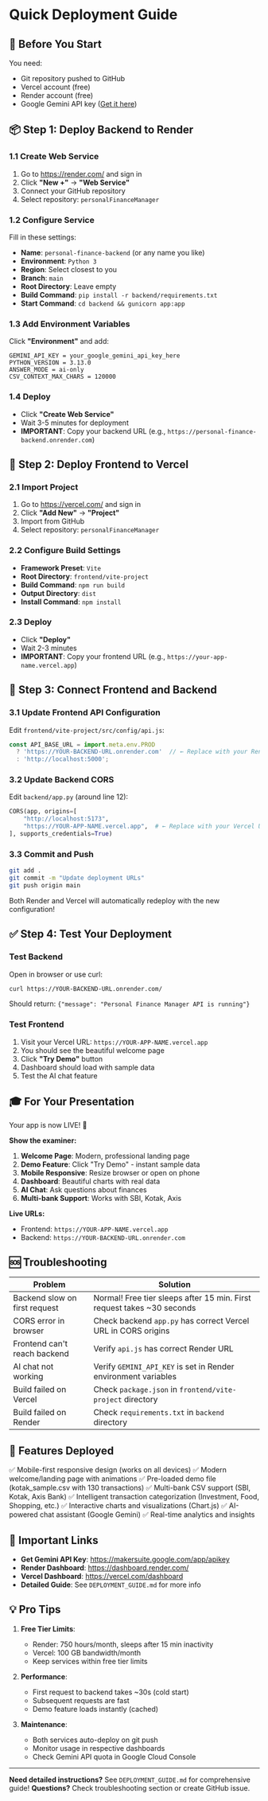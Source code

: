 # Quick Deployment Guide

## 🚀 Before You Start

You need:
- Git repository pushed to GitHub
- Vercel account (free)
- Render account (free)
- Google Gemini API key ([Get it here](https://makersuite.google.com/app/apikey))

## 📦 Step 1: Deploy Backend to Render

### 1.1 Create Web Service
1. Go to https://render.com/ and sign in
2. Click **"New +"** → **"Web Service"**
3. Connect your GitHub repository
4. Select repository: `personalFinanceManager`

### 1.2 Configure Service
Fill in these settings:
- **Name**: `personal-finance-backend` (or any name you like)
- **Environment**: `Python 3`
- **Region**: Select closest to you
- **Branch**: `main`
- **Root Directory**: Leave empty
- **Build Command**: `pip install -r backend/requirements.txt`
- **Start Command**: `cd backend && gunicorn app:app`

### 1.3 Add Environment Variables
Click **"Environment"** and add:
```
GEMINI_API_KEY = your_google_gemini_api_key_here
PYTHON_VERSION = 3.13.0
ANSWER_MODE = ai-only
CSV_CONTEXT_MAX_CHARS = 120000
```

### 1.4 Deploy
- Click **"Create Web Service"**
- Wait 3-5 minutes for deployment
- **IMPORTANT**: Copy your backend URL (e.g., `https://personal-finance-backend.onrender.com`)

## 🎨 Step 2: Deploy Frontend to Vercel

### 2.1 Import Project
1. Go to https://vercel.com/ and sign in
2. Click **"Add New"** → **"Project"**
3. Import from GitHub
4. Select repository: `personalFinanceManager`

### 2.2 Configure Build Settings
- **Framework Preset**: `Vite`
- **Root Directory**: `frontend/vite-project`
- **Build Command**: `npm run build`
- **Output Directory**: `dist`
- **Install Command**: `npm install`

### 2.3 Deploy
- Click **"Deploy"**
- Wait 2-3 minutes
- **IMPORTANT**: Copy your frontend URL (e.g., `https://your-app-name.vercel.app`)

## 🔄 Step 3: Connect Frontend and Backend

### 3.1 Update Frontend API Configuration
Edit `frontend/vite-project/src/config/api.js`:
```javascript
const API_BASE_URL = import.meta.env.PROD 
  ? 'https://YOUR-BACKEND-URL.onrender.com'  // ← Replace with your Render URL
  : 'http://localhost:5000';
```

### 3.2 Update Backend CORS
Edit `backend/app.py` (around line 12):
```python
CORS(app, origins=[
    "http://localhost:5173",
    "https://YOUR-APP-NAME.vercel.app",  # ← Replace with your Vercel URL
], supports_credentials=True)
```

### 3.3 Commit and Push
```bash
git add .
git commit -m "Update deployment URLs"
git push origin main
```

Both Render and Vercel will automatically redeploy with the new configuration!

## ✅ Step 4: Test Your Deployment

### Test Backend
Open in browser or use curl:
```bash
curl https://YOUR-BACKEND-URL.onrender.com/
```
Should return: `{"message": "Personal Finance Manager API is running"}`

### Test Frontend
1. Visit your Vercel URL: `https://YOUR-APP-NAME.vercel.app`
2. You should see the beautiful welcome page
3. Click **"Try Demo"** button
4. Dashboard should load with sample data
5. Test the AI chat feature

## 🎓 For Your Presentation

Your app is now LIVE! 🎉

**Show the examiner:**
1. **Welcome Page**: Modern, professional landing page
2. **Demo Feature**: Click "Try Demo" - instant sample data
3. **Mobile Responsive**: Resize browser or open on phone
4. **Dashboard**: Beautiful charts with real data
5. **AI Chat**: Ask questions about finances
6. **Multi-bank Support**: Works with SBI, Kotak, Axis

**Live URLs:**
- Frontend: `https://YOUR-APP-NAME.vercel.app`
- Backend: `https://YOUR-BACKEND-URL.onrender.com`

## 🆘 Troubleshooting

| Problem | Solution |
|---------|----------|
| Backend slow on first request | Normal! Free tier sleeps after 15 min. First request takes ~30 seconds |
| CORS error in browser | Check backend `app.py` has correct Vercel URL in CORS origins |
| Frontend can't reach backend | Verify `api.js` has correct Render URL |
| AI chat not working | Verify `GEMINI_API_KEY` is set in Render environment variables |
| Build failed on Vercel | Check `package.json` in `frontend/vite-project` directory |
| Build failed on Render | Check `requirements.txt` in `backend` directory |

## 📱 Features Deployed

✅ Mobile-first responsive design (works on all devices)
✅ Modern welcome/landing page with animations
✅ Pre-loaded demo file (kotak_sample.csv with 130 transactions)
✅ Multi-bank CSV support (SBI, Kotak, Axis Bank)
✅ Intelligent transaction categorization (Investment, Food, Shopping, etc.)
✅ Interactive charts and visualizations (Chart.js)
✅ AI-powered chat assistant (Google Gemini)
✅ Real-time analytics and insights

## 🔗 Important Links

- **Get Gemini API Key**: https://makersuite.google.com/app/apikey
- **Render Dashboard**: https://dashboard.render.com/
- **Vercel Dashboard**: https://vercel.com/dashboard
- **Detailed Guide**: See `DEPLOYMENT_GUIDE.md` for more info

## 💡 Pro Tips

1. **Free Tier Limits**:
   - Render: 750 hours/month, sleeps after 15 min inactivity
   - Vercel: 100 GB bandwidth/month
   - Keep services within free tier limits

2. **Performance**:
   - First request to backend takes ~30s (cold start)
   - Subsequent requests are fast
   - Demo feature loads instantly (cached)

3. **Maintenance**:
   - Both services auto-deploy on git push
   - Monitor usage in respective dashboards
   - Check Gemini API quota in Google Cloud Console

---

**Need detailed instructions?** See `DEPLOYMENT_GUIDE.md` for comprehensive guide!
**Questions?** Check troubleshooting section or create GitHub issue.